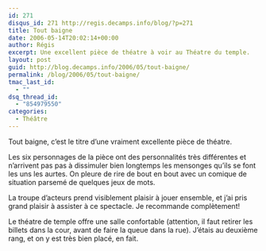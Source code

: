 ```yaml
---
id: 271
disqus_id: 271 http://regis.decamps.info/blog/?p=271
title: Tout baigne
date: 2006-05-14T20:02:14+00:00
author: Régis
excerpt: Une excellent pièce de théatre à voir au Théatre du temple.
layout: post
guid: http://blog.decamps.info/2006/05/tout-baigne/
permalink: /blog/2006/05/tout-baigne/
tmac_last_id:
  - ""
dsq_thread_id:
  - "854979550"
categories:
  - Théâtre
---
```

Tout baigne, c’est le titre d’une vraiment excellente pièce de théatre.

Les six personnages de la pièce ont des personnalités très différentes et n’arrivent pas pas à dissimuler bien longtemps les mensonges qu’ils se font les uns les aurtes. On pleure de rire de bout en bout avec un comique de situation parsemé de quelques jeux de mots.
  
La troupe d’acteurs prend visiblement plaisir à jouer ensemble, et j’ai pris grand plaisir à assister à ce spectacle. Je recommande complètement!

Le théatre de temple offre une salle confortable (attention, il faut retirer les billets dans la cour, avant de faire la queue dans la rue). J’étais au deuxième rang, et on y est très bien placé, en fait.
